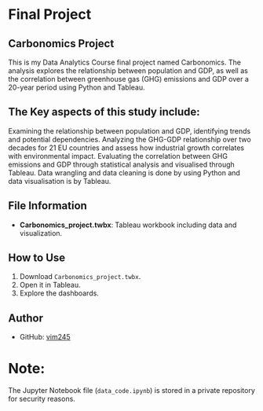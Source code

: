 # Final Project
## Carbonomics Project
This is my Data Analytics Course final project named Carbonomics.
The analysis explores the relationship between population and GDP, as well as the correlation between greenhouse gas (GHG) emissions and GDP over a 20-year period using Python and Tableau.

## The Key aspects of this study include:
Examining the relationship between population and GDP, identifying trends and potential dependencies.
Analyzing the GHG-GDP relationship over two decades for 21 EU countries and assess how industrial growth correlates with environmental impact.
Evaluating the correlation between GHG emissions and GDP through statistical analysis and visualised through Tableau.
Data wrangling and data cleaning is done by using Python and data visualisation is by Tableau.

## File Information
- **Carbonomics_project.twbx**:  Tableau workbook including data and visualization.
  
## How to Use
1. Download `Carbonomics_project.twbx`.
2. Open it in Tableau.
3. Explore the dashboards.

## Author
- GitHub: [vim245](https://github.com/vim245)

# Note: 
The Jupyter Notebook file (`data_code.ipynb`)  is stored in a private repository for security reasons.
